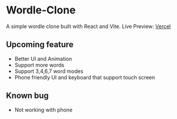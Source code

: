 # Wordle-Clone

A simple wordle clone built with React and Vite.
Live Preview: [Vercel](https://wordle-clone-mauve.vercel.app/)

## Upcoming feature
- Better UI and Animation
- Support more words
- Support 3,4,6,7 word modes
- Phone friendly UI and keyboard that support touch screen

## Known bug
- Not working with phone
